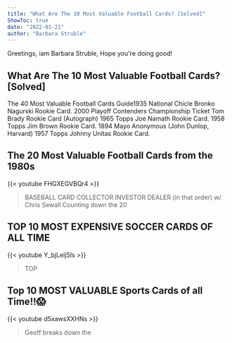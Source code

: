 ```yaml
---
title: "What Are The 10 Most Valuable Football Cards? [Solved]"
ShowToc: true 
date: "2022-01-21"
author: "Barbara Struble" 
---
```


Greetings, iam Barbara Struble, Hope you're doing good!
## What Are The 10 Most Valuable Football Cards? [Solved]
The 40 Most Valuable Football Cards Guide1935 National Chicle Bronko Nagurski Rookie Card. 
 2000 Playoff Contenders Championship Ticket Tom Brady Rookie Card (Autograph) 
 1965 Topps Joe Namath Rookie Card. 
 1958 Topps Jim Brown Rookie Card. 
 1894 Mayo Anonymous (John Dunlop, Harvard) 
 1957 Topps Johnny Unitas Rookie Card.

## The 20 Most Valuable Football Cards from the 1980s
{{< youtube FHGXEGVBQr4 >}}
>BASEBALL CARD COLLECTOR INVESTOR DEALER (in that order) w/ Chris Sewall Counting down the 20 

## TOP 10 MOST EXPENSIVE SOCCER CARDS OF ALL TIME
{{< youtube Y_bjLeIj5Is >}}
>TOP 

## Top 10 MOST VALUABLE Sports Cards of all Time!!😱
{{< youtube d5xawsXXHNs >}}
>Geoff breaks down the 

